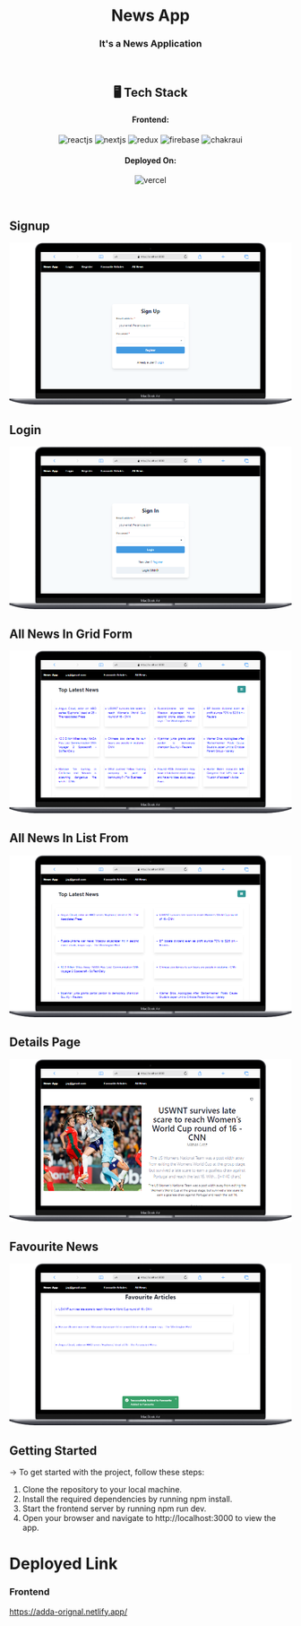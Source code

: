 <h1 align="center">News App</h1>

<h3 align="center">It's a News Application</h3>

<br />

<h2 align="center">🖥️ Tech Stack</h2>

<h4 align="center">Frontend:</h4>

<p align="center">
  <img src="https://img.shields.io/badge/React-20232A?style=for-the-badge&logo=react&logoColor=61DAFB" alt="reactjs" />
   <img src="https://img.shields.io/badge/nextjs-E34F26?style=for-the-badge&logo=nextjs&logoColor=white" alt="nextjs" />
   <img src="https://img.shields.io/badge/redux-E34F26?style=for-the-badge&logo=redux&logoColor=white" alt="redux"/>
   <img src="https://img.shields.io/badge/firebase-E34F26?style=for-the-badge&logo=firebase&logoColor=white" alt="firebase"/>
    <img src="https://img.shields.io/badge/chakraui-E34F26?style=for-the-badge&logo=chakraui&logoColor=white" alt="chakraui" />
</p>

<h4 align="center">Deployed On:</h4>

<p align="center">
  <img src="https://img.shields.io/badge/Vercel-00C7B7?style=for-the-badge&logo=vercel&logoColor=white" alt="vercel" />
 
</p>

<br />

## Signup 

<img src="./News-App/src/assets/signup.png">

<br />

## Login

<img src="./News-App/src/assets/login.png">
<br />


## All News In Grid Form

<img src="./News-App/src/assets/allNewsInGrid.png">
<br />


## All News In List From

<img src="./News-App/src/assets/allNewsInList.png">
<br />

## Details Page

<img src="./News-App/src/assets/detailPage.png">
<br />


## Favourite News

<img src="./News-App/src/assets/favourite.png">
<br />


## Getting Started

-> To get started with the project, follow these steps:

1. Clone the repository to your local machine.
2. Install the required dependencies by running npm install.
4. Start the frontend server by running npm run dev.
5. Open your browser and navigate to http://localhost:3000 to view the app.

# Deployed Link

### Frontend
https://adda-orignal.netlify.app/


